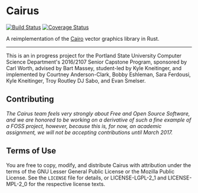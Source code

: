 # Cairus

[![Build Status](https://travis-ci.org/CairusOrg/cairus.svg?branch=develop)](https://travis-ci.org/CairusOrg/cairus)
[![Coverage Status](https://coveralls.io/repos/github/CairusOrg/cairus/badge.svg?branch=coveralls-integration)](https://coveralls.io/github/CairusOrg/cairus?branch=coveralls-integration)



A reimplementation of the [Cairo](https://www.cairographics.org/) vector
graphics library in Rust.

---

This is an in progress project for the Portland State University Computer
Science Department's 2016/2107 Senior Capstone Program, sponsored by Carl Worth,
advised by Bart Massey, student-led by Kyle Kneitinger, and implemented by
Courtney Anderson-Clark, Bobby Eshleman, Sara Ferdousi, Kyle Kneitinger,
Troy Routley DJ Sabo, and Evan Smelser.

## Contributing

*The Cairus team feels very strongly about Free and Open Source Software, and we
are honored to be working on a derivative of such a fine example of a FOSS
project, however, because this is, for now, an academic assignment, we will not be
accepting contributions until March 2017.*

## Terms of Use
You are free to copy, modify, and distribute Cairus with attribution under the
terms of the GNU Lesser General Public License or the Mozilla Public License.
See the `LICENSE` file for details, or LICENSE-LGPL-2_1 and LICENSE-MPL-2_0 for
the respective license texts.
